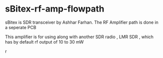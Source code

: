 # sBitex-rf-amp-flowpath
sBitex is SDR transceiver by Ashhar Farhan.  The RF Amplifier path is done in a seperate PCB

This amplifier is for using along with another SDR radio , LMR SDR , which has by default rf output of 10 to 30 mW 





























r
